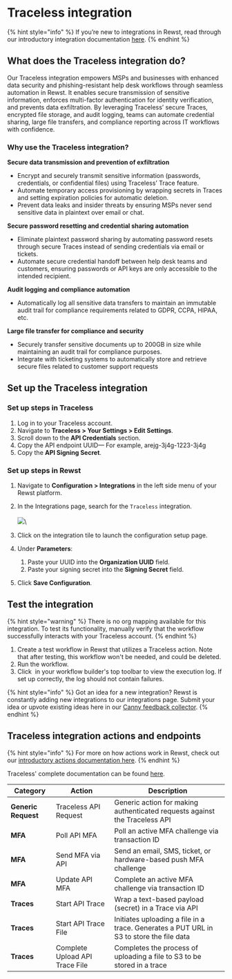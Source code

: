 # Traceless integration

{% hint style="info" %}
If you’re new to integrations in Rewst, read through our introductory integration documentation [here](https://docs.rewst.help/documentation/integrations).
{% endhint %}

## What does the Traceless integration do?

Our Traceless integration empowers MSPs and businesses with enhanced data security and phishing-resistant help desk workflows through seamless automation in Rewst. It enables secure transmission of sensitive information, enforces multi-factor authentication for identity verification, and prevents data exfiltration. By leveraging Traceless’ secure Traces, encrypted file storage, and audit logging, teams can automate credential sharing, large file transfers, and compliance reporting across IT workflows with confidence.

### Why use the Traceless integration?

**Secure data transmission and prevention of exfiltration**

* Encrypt and securely transmit sensitive information (passwords, credentials, or confidential files) using Traceless’ Trace feature.
* Automate temporary access provisioning by wrapping secrets in Traces and setting expiration policies for automatic deletion.
* Prevent data leaks and insider threats by ensuring MSPs never send sensitive data in plaintext over email or chat.

**Secure password resetting and credential sharing automation**

* Eliminate plaintext password sharing by automating password resets through secure Traces instead of sending credentials via email or tickets.
* Automate secure credential handoff between help desk teams and customers, ensuring passwords or API keys are only accessible to the intended recipient.

**Audit logging and compliance automation**

* Automatically log all sensitive data transfers to maintain an immutable audit trail for compliance requirements related to GDPR, CCPA, HIPAA, etc.

**Large file transfer for compliance and security**

* Securely transfer sensitive documents up to 200GB in size while maintaining an audit trail for compliance purposes.
* Integrate with ticketing systems to automatically store and retrieve secure files related to customer support requests

## Set up the Traceless integration

### Set up steps in Traceless

1. Log in to your Traceless account.
2. Navigate to **Traceless > Your Settings > Edit Settings**.
3. Scroll down to the **API Credentials** section.&#x20;
4. Copy the API endpoint UUID— For example, arejg-3j4g-1223-3j4g
5. Copy the **API Signing Secret**.&#x20;

### Set up steps in Rewst

1. Navigate to **Configuration > Integrations** in the left side menu of your Rewst platform.
2. In the Integrations page, search for the `Traceless` integration.\
   \
   ![](<../../../../.gitbook/assets/Screenshot 2025-03-26 at 5.40.21 PM.png>)\

3. Click on the integration tile to launch the configuration setup page.
4. Under **Parameters**:
   1. Paste your UUID into the **Organization UUID** field.
   2. Paste your signing secret into the **Signing Secret** field.
5. Click **Save Configuration**.

## Test the integration

{% hint style="warning" %}
There is no org mapping available for this integration. To test its functionality, manually verify that the workflow successfully interacts with your Traceless account.
{% endhint %}

1. Create a test workflow in Rewst that utilizes a Traceless action. Note that after testing, this workflow won't be needed, and could be deleted.
2. Run the workflow.
3. Click <img src="../../../../.gitbook/assets/Screenshot 2025-03-05 at 2.41.52 PM (1).png" alt="" data-size="line"> in your workflow builder's top toolbar to view the execution log. If set up correctly, the log should not contain failures.&#x20;

{% hint style="info" %}
Got an idea for a new integration? Rewst is constantly adding new integrations to our integrations page. Submit your idea or upvote existing ideas here in our [Canny feedback collector](https://rewst.canny.io/integrations).
{% endhint %}

## Traceless integration actions and endpoints

{% hint style="info" %}
For more on how actions work in Rewst, check out our [introductory actions documentation here](https://docs.rewst.help/documentation/workflows/actions-in-rewst).
{% endhint %}

Traceless' complete documentation can be found [here](https://assets.traceless.io/Traceless%20API%20v1.3.pdf).

| Category            | Action                         | Description                                                                             |
| ------------------- | ------------------------------ | --------------------------------------------------------------------------------------- |
| **Generic Request** | Traceless API Request          | Generic action for making authenticated requests against the Traceless API              |
| **MFA**             | Poll API MFA                   | Poll an active MFA challenge via transaction ID                                         |
| **MFA**             | Send MFA via API               | Send an email, SMS, ticket, or hardware-based push MFA challenge                        |
| **MFA**             | Update API MFA                 | Complete an active MFA challenge via transaction ID                                     |
| **Traces**          | Start API Trace                | Wrap a text-based payload (secret) in a Trace via API                                   |
| **Traces**          | Start API Trace File           | Initiates uploading a file in a trace. Generates a PUT URL in S3 to store the file data |
| **Traces**          | Complete Upload API Trace File | Completes the process of uploading a file to S3 to be stored in a trace                 |
